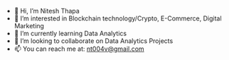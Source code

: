 - 👋 Hi, I’m Nitesh Thapa
- 👀 I’m interested in Blockchain technology/Crypto, E-Commerce, Digital Marketing
- 🌱 I’m currently learning Data Analytics
- 💞️ I’m looking to collaborate on Data Analytics Projects
- 📫 You can reach me at: nt004v@gmail.com

<!---
nitesht2/nitesht2 is a ✨ special ✨ repository because its `README.md` (this file) appears on your GitHub profile.
You can click the Preview link to take a look at your changes.
--->
